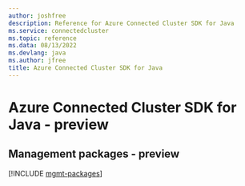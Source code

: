 ```yaml
---
author: joshfree
description: Reference for Azure Connected Cluster SDK for Java
ms.service: connectedcluster
ms.topic: reference
ms.data: 08/13/2022
ms.devlang: java
ms.author: jfree
title: Azure Connected Cluster SDK for Java
---
```

# Azure Connected Cluster SDK for Java - preview

## Management packages - preview
[!INCLUDE [mgmt-packages](connected-cluster-mgmt-index.md)]